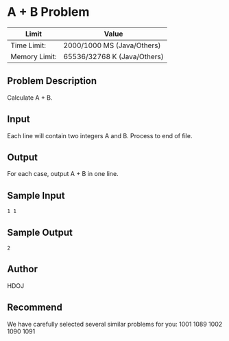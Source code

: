 # A + B Problem

|Limit|Value|
|---|---|
|Time Limit: |2000/1000 MS (Java/Others)|
|Memory Limit: |65536/32768 K (Java/Others)|

## Problem Description

Calculate A + B.


## Input

Each line will contain two integers A and B. Process to end of file.

## Output

For each case, output A + B in one line.

## Sample Input

```
1 1
```

## Sample Output

```
2
```

## Author

HDOJ

## Recommend

We have carefully selected several similar problems for you:  1001 1089 1002 1090 1091 